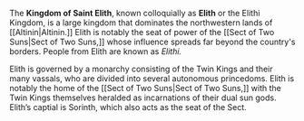 The **Kingdom of Saint Elith**, known colloquially as **Elith** or the Elithi Kingdom, is a large kingdom that dominates the northwestern lands of [[Altinin|Altinin.]] Elith is notably the seat of power of the [[Sect of Two Suns|Sect of Two Suns,]] whose influence spreads far beyond the country's borders. People from Elith are known as *Elithi.*

 Elith is governed by a monarchy consisting of the Twin Kings and their many vassals, who are divided into several autonomous princedoms. Elith is notably the home of the [[Sect of Two Suns|Sect of Two Suns,]] with the Twin Kings themselves heralded as incarnations of their dual sun gods. Elith’s captial is Sorinth, which also acts as the seat of the Sect. 
